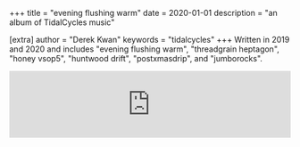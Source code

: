 +++
title = "evening flushing warm"
date = 2020-01-01
description = "an album of TidalCycles music"

[extra]
author = "Derek Kwan"
keywords = "tidalcycles"
+++
Written in 2019 and 2020 and includes "evening flushing warm", "threadgrain heptagon", "honey vsop5", "huntwood drift", "postxmasdrip", and "jumborocks".

<iframe style="border: 0; width: 100%; height: 120px;" src="https://bandcamp.com/EmbeddedPlayer/album=2950009777/size=large/bgcol=ffffff/linkcol=0687f5/tracklist=false/artwork=small/transparent=true/" seamless><a href="http://derekxkwan.bandcamp.com/album/evening-flushing-warm">evening flushing warm by Derek Kwan</a></iframe>
